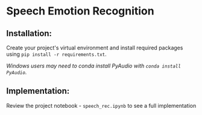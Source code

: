 # Speech Emotion Recognition


## Installation:
Create your project's virtual environment and install required packages using `pip install -r requirements.txt`.

*Windows users may need to conda install PyAudio with `conda install PyAudio`.*

## Implementation:
Review the project notebook - `speech_rec.ipynb` to see a full implementation

